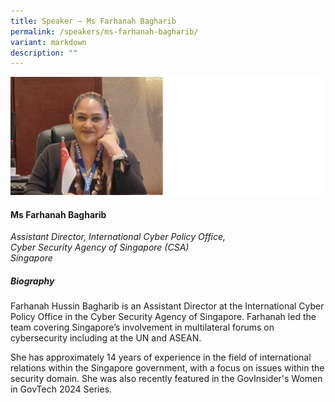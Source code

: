 ```yaml
---
title: Speaker – Ms Farhanah Bagharib
permalink: /speakers/ms-farhanah-bagharib/
variant: markdown
description: ""
---
```


![](/images/2025%20speakers/Farhanah_Bagharib.png)
#### **Ms Farhanah Bagharib**

*Assistant Director, International Cyber Policy Office,<br>Cyber Security Agency of Singapore (CSA)<br>Singapore*

##### **Biography**
Farhanah Hussin Bagharib is an Assistant Director at the International Cyber Policy Office in the Cyber Security Agency of Singapore. Farhanah led the team covering Singapore’s involvement in multilateral forums on cybersecurity including at the UN and ASEAN.  

She has approximately 14 years of experience in the field of international relations within the Singapore government, with a focus on issues within the security domain. She was also recently featured in the GovInsider's Women in GovTech 2024 Series.